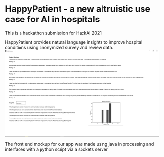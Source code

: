 # HappyPatient - a new altruistic use case for AI in hospitals

This is a hackathon submission for HackAI 2021

HappyPatient provides natural language insights to improve hospital conditions using anonymized survey and review data. 
![Screenshot](Capture.PNG)

The front end mockup for our app was made using java in processing and interfaces with a python script via a sockets server
